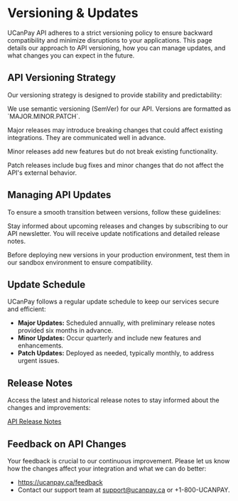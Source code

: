 # Versioning &amp; Updates

UCanPay API adheres to a strict versioning policy to ensure backward compatibility and minimize disruptions to your
applications. This page details our approach to API versioning, how you can manage updates, and what changes you can
expect in the future.

## API Versioning Strategy

Our versioning strategy is designed to provide stability and predictability:

<procedure title="Understanding Our Versioning Strategy" id="versioning-strategy">
    <step>
        <p>We use semantic versioning (SemVer) for our API. Versions are formatted as `MAJOR.MINOR.PATCH`.</p>
    </step>
    <step>
        <p><format style="bold">Major releases</format> may introduce breaking changes that could affect existing integrations. They are communicated well in advance.</p>
    </step>
    <step>
        <p><format style="bold">Minor releases</format> add new features but do not break existing functionality.</p>
    </step>
    <step>
        <p><format style="bold">Patch releases</format> include bug fixes and minor changes that do not affect the API's external behavior.</p>
    </step>
</procedure>

## Managing API Updates

To ensure a smooth transition between versions, follow these guidelines:

<chapter collapsible="true" title="Subscribe to Update Notifications">
    <p>Stay informed about upcoming releases and changes by subscribing to our API newsletter. You will receive update notifications and detailed release notes.</p>
</chapter>

<chapter collapsible="true" title="Testing with Sandbox Environment">
    <p>Before deploying new versions in your production environment, test them in our sandbox environment to ensure compatibility.</p>
</chapter>

## Update Schedule

UCanPay follows a regular update schedule to keep our services secure and efficient:

- **Major Updates:** Scheduled annually, with preliminary release notes provided six months in advance.
- **Minor Updates:** Occur quarterly and include new features and enhancements.
- **Patch Updates:** Deployed as needed, typically monthly, to address urgent issues.

## Release Notes

Access the latest and historical release notes to stay informed about the changes and improvements:

<seealso>
    <category ref="wrs">
        <a href="https://ucanpay.ca/api-release-notes">API Release Notes</a>
    </category>
</seealso>

## Feedback on API Changes

Your feedback is crucial to our continuous improvement. Please let us know how the changes affect your integration and
what we can do better:

- https://ucanpay.ca/feedback
- Contact our support team at support@ucanpay.ca or +1-800-UCANPAY.